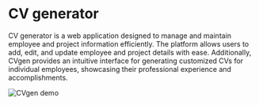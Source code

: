 # CV generator

CV generator is a web application designed to manage and maintain employee and project information efficiently. The platform allows users to add, edit, and update employee and project details with ease. Additionally, CVgen provides an intuitive interface for generating customized CVs for individual employees, showcasing their professional experience and accomplishments.

![CVgen demo](./assets/CVgen.gif)
